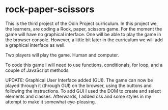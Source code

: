 # rock-paper-scissors

This is the third project of the Odin Project curriculum. In this project we, the learners, are coding a Rock, paper, scissors game. For the moment the game will have no graphical interface. One will be able to play the game in the browser console. However, a little bit later in the curriculum we will add a graphical interface as well.

Two players will play the game. Human and computer.

To code this game I will need to use functions, conditionals, for loop, and a couple of JavaScript methods. 

UPDATE:
Graphical User Interface added (GUI). The game can now be played through it (through GUI) on the browser, using the buttons and following the instructions.
To add GUI I used the DOM to create and select elements and classes. 
Afterwards, I added css and some styles in my attempt to make it somewhat eye-pleasing.   